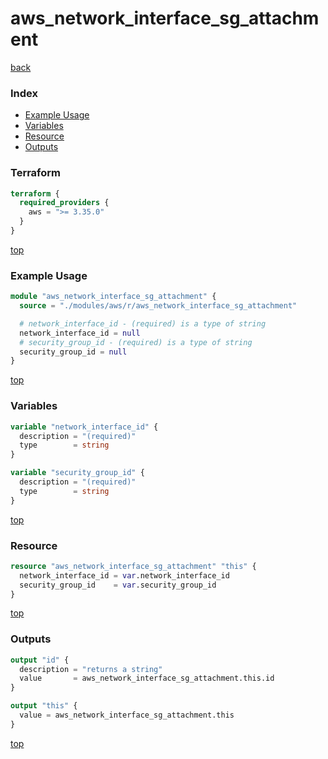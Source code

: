 # aws_network_interface_sg_attachment

[back](../aws.md)

### Index

- [Example Usage](#example-usage)
- [Variables](#variables)
- [Resource](#resource)
- [Outputs](#outputs)

### Terraform

```terraform
terraform {
  required_providers {
    aws = ">= 3.35.0"
  }
}
```

[top](#index)

### Example Usage

```terraform
module "aws_network_interface_sg_attachment" {
  source = "./modules/aws/r/aws_network_interface_sg_attachment"

  # network_interface_id - (required) is a type of string
  network_interface_id = null
  # security_group_id - (required) is a type of string
  security_group_id = null
}
```

[top](#index)

### Variables

```terraform
variable "network_interface_id" {
  description = "(required)"
  type        = string
}

variable "security_group_id" {
  description = "(required)"
  type        = string
}
```

[top](#index)

### Resource

```terraform
resource "aws_network_interface_sg_attachment" "this" {
  network_interface_id = var.network_interface_id
  security_group_id    = var.security_group_id
}
```

[top](#index)

### Outputs

```terraform
output "id" {
  description = "returns a string"
  value       = aws_network_interface_sg_attachment.this.id
}

output "this" {
  value = aws_network_interface_sg_attachment.this
}
```

[top](#index)